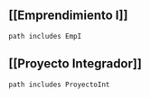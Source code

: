 ```tasks
```

## [[Emprendimiento I]] 

```tasks
path includes EmpI
```


## [[Proyecto Integrador]] 

```tasks
path includes ProyectoInt
```